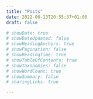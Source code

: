 ```yaml
---
title: "Posts"
date: 2022-06-13T20:55:37+01:00
draft: false

# showDate: true
# showDateUpdated: false
# showHeadingAnchors: true
# showPagination: false
# showReadingTime: true
# showTableOfContents: true
# showTaxonomies: false 
# showWordCount: true
# showSummary: false
# sharingLinks: true

---
```


